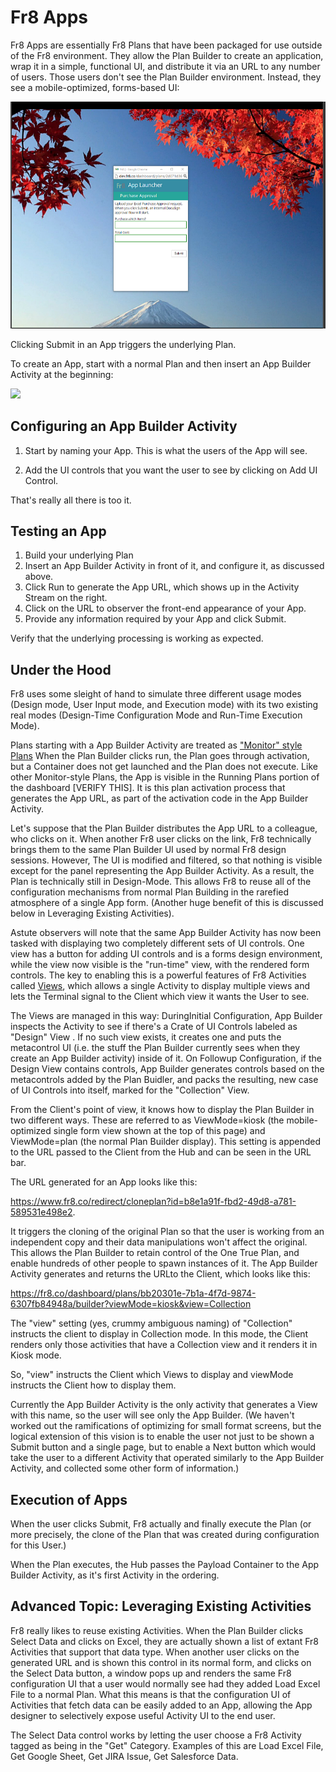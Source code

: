 Fr8 Apps
========

Fr8 Apps are essentially Fr8 Plans that have been packaged for use outside of the Fr8 environment. They allow the Plan Builder to create
an application, wrap it in a simple, functional UI, and distribute it via an URL to any number of users. Those users don't see the Plan Builder environment. Instead,
they see a mobile-optimized, forms-based UI:

![](./App_Launcher.png)

Clicking Submit in an App triggers the underlying Plan. 

To create an App, start with a normal Plan and then insert an App Builder Activity at the beginning:


![](https://github.com/Fr8org/Fr8Core/blob/master/Docs/ForDevelopers/OperatingConcepts/img/app_builder_sample_plan.png)


Configuring an App Builder Activity
-----------------------------------

1) Start by naming your App. This is what the users of the App will see.

2) Add the UI controls that you want the user to see by clicking on Add UI Control.

That's really all there is too it.

Testing an App
---------------------------------
1) Build your underlying Plan
2) Insert an App Builder Activity in front of it, and configure it, as discussed above.
3) Click Run to generate the App URL, which shows up in the Activity Stream on the right. 
4) Click on the URL to observer the front-end appearance of your App.
5) Provide any information required by your App and click Submit.

Verify that the underlying processing is working as expected.


Under the Hood
--------------------------------
Fr8 uses some sleight of hand to simulate three different usage modes (Design mode, User Input mode, and Execution mode) with its two existing real modes (Design-Time Configuration Mode and Run-Time Execution Mode).

Plans starting with a App Builder Activity are treated as ["Monitor" style Plans](https://github.com/Fr8org/Fr8Core/blob/master/Docs/ForDevelopers/Objects/PlansActivationAndRunning.md)  When the Plan Builder clicks run, the Plan goes through activation, but a Container does not get launched and the Plan does not execute. Like other Monitor-style Plans, the App is visible in the Running Plans portion of the dashboard [VERIFY THIS]. 
It is this plan activation process that generates the App URL, as part of the activation code in the App Builder Activity. 

Let's suppose that the Plan Builder distributes the App URL to a colleague, who clicks on it. When another Fr8 user clicks on the link, Fr8 technically brings them to the same Plan Builder UI used by normal Fr8 design sessions. However, The UI is modified and filtered, so that nothing is visible except for the panel representing the App Builder Activity. As a result, the Plan is technically still in Design-Mode. This allows Fr8 to reuse all of the configuration mechanisms from normal Plan Building in the rarefied atmosphere of a single App form. (Another huge benefit of this is discussed below in Leveraging Existing Activities).

Astute observers will note that the same App Builder Activity has now been tasked with displaying two completely different sets of UI controls. One view has a button for adding UI controls and is a forms design environment, while the view now visible is the "run-time" view, with the rendered form controls. The key to enabling this is a powerful features of Fr8 Activities called [Views](https://github.com/Fr8org/Fr8Core/blob/master/Docs/ForDevelopers/ActivitiesViews.md), which allows a single Activity to display multiple views and lets the Terminal signal to the Client which view it wants the User to see. 

The Views are managed in this way: DuringInitial Configuration, App Builder inspects the Activity to see if there's a  Crate of UI Controls labeled as "Design" View . If no such view exists, it creates one and puts the metacontrol UI (i.e. the stuff the Plan Builder currently sees when they create an App Builder activity) inside of it. On Followup Configuration, if the Design View contains controls, App Builder generates controls based on the metacontrols added by the Plan Buidler, and packs the resulting, new case of UI Controls into itself,  marked for the "Collection" View.

From the Client's point of view, it knows how to display the Plan Builder in two different ways. These are referred to as ViewMode=kiosk (the mobile-optimized single form view shown at the top of this page) and ViewMode=plan (the normal Plan Builder display). This setting is appended to the URL passed to the Client from the Hub and can be seen in the URL bar.

The URL generated for an App looks like this: 

https://www.fr8.co/redirect/cloneplan?id=b8e1a91f-fbd2-49d8-a781-589531e498e2. 

It triggers the cloning of the original Plan so that the user is working from an independent copy and their data manipulations won't affect the original. This allows the Plan Builder to retain control of the One True Plan, and enable hundreds of other people to spawn instances of it.  The App Builder Activity generates and returns the URLto the Client, which looks like this:

https://fr8.co/dashboard/plans/bb20301e-7b1a-4f7d-9874-6307fb84948a/builder?viewMode=kiosk&view=Collection

The "view" setting (yes, crummy ambiguous naming) of "Collection" instructs the client to display in Collection mode. In this mode, the Client renders only those activities that have a Collection view and it renders it in Kiosk mode. 

So, "view" instructs the Client which Views to display and viewMode instructs the Client how to display them.

Currently the App Builder Activity is the only activity that generates a View with this name, so the user will see only the App Builder. (We haven't worked out the ramifications of optimizing for small format screens, but the logical extension of this vision is to enable the user not just to be shown a Submit button and a single page, but to enable a Next button which would take the user to a different Activity that operated similarly to the App Builder Activity, and collected some other form of information.) 

Execution of Apps
-----------------

When the user clicks Submit, Fr8 actually and finally execute the Plan (or more precisely, the clone of the Plan that was created during configuration for this User.) 
 
When the Plan executes, the Hub passes the Payload Container to the App Builder Activity, as it's first Activity in the ordering. 

Advanced Topic: Leveraging Existing Activities
----------------------------------------------

Fr8 really likes to reuse existing Activities. When the Plan Builder clicks Select Data and clicks on Excel, they are actually shown a list of extant Fr8 Activities that support that data type. When another user clicks on the generated URL and is shown this control in its normal form, and clicks on the Select Data button, a window pops up and renders the same Fr8 configuration UI that a user would normally see had they added Load Excel File to a normal Plan. What this means is that the configuration UI of Activities that fetch data can be easily added to an App, allowing the App designer to selectively expose useful Activity UI to the end user.

The Select Data control works by letting the user choose a Fr8 Activity tagged as being in the "Get" Category. Examples of this are Load Excel File, Get Google Sheet, Get JIRA Issue, Get Salesforce Data. 

